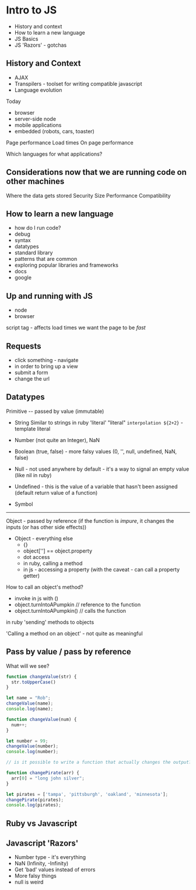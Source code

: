 # Intro to JS

- History and context
- How to learn a new language
- JS Basics
- JS 'Razors' - gotchas

## History and Context
- AJAX
- Transpilers - toolset for writing compatible javascript
- Language evolution

Today
- browser
- server-side node
- mobile applications
- embedded (robots, cars, toaster)


Page performance
Load times
On page performance

Which languages for what applications?

## Considerations now that we are running code on other machines
Where the data gets stored
Security
Size
Performance
Compatibility

## How to learn a new language
- how do I run code?
- debug
- syntax
- datatypes
- standard library
- patterns that are common
- exploring popular libraries and frameworks
- docs
- google

## Up and running with JS
- node
- browser


script tag - affects load times
we want the page to be _fast_

## Requests

- click something - navigate
- in order to bring up a view
- submit a form
- change the url

## Datatypes

Primitive -- passed by value (immutable)
- String
 Similar to strings in ruby
 'literal'
 "literal"
 `interpolation ${2+2}` - template literal

- Number (not quite an Integer), NaN
- Boolean (true, false) - more falsy values (0, '', null, undefined, NaN, false)
- Null - not used anywhere by default - it's a way to signal an empty value (like nil in ruby)
- Undefined - this is the value of a variable that hasn't been assigned (default return value of a function)
- Symbol


------

Object - passed by reference (if the function is _impure_, it changes the inputs (or has other side effects))
- Object - everything else
   - {}
   - object[''] == object.property
   - dot access
   - in ruby, calling a method
   - in js - accessing a property (with the caveat - can call a property getter)

How to call an object's method?
  - invoke in js with ()
  - object.turnIntoAPumpkin // reference to the function
  - object.turnIntoAPumpkin() // calls the function

in ruby 'sending' methods to objects

'Calling a method on an object' - not quite as meaningful



## Pass by value / pass by reference

What will we see?

```js
function changeValue(str) {
  str.toUpperCase()
}

let name = "Rob";
changeValue(name);
console.log(name);

function changeValue(num) {
  num++;
}

let number = 99;
changeValue(number);
console.log(number);

// is it possible to write a function that actually changes the output?

function changePirate(arr) {
  arr[0] = "long john silver";
}

let pirates = ['tampa', 'pittsburgh', 'oakland', 'minnesota'];
changePirate(pirates);
console.log(pirates);
```

## Ruby vs Javascript


## Javascript 'Razors'

- Number type - it's everything
- NaN (Infinity, -Infinity)
- Get 'bad' values instead of errors
- More falsy things
- null is weird
